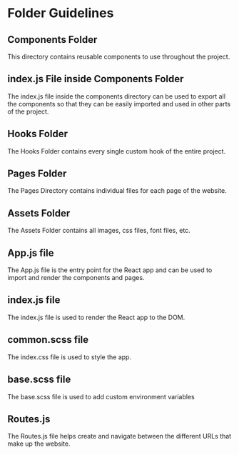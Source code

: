 
# Folder Guidelines

## Components Folder
This directory contains reusable components to use throughout the project.

## index.js File inside Components Folder 
The index.js file inside the components directory can be used to export all the components so that they can be easily imported and used in other parts of the project.

## Hooks Folder
The Hooks Folder contains every single custom hook of the entire project.

## Pages Folder
The Pages Directory contains individual files for each page of the website.

## Assets Folder 
The Assets Folder contains all images, css files, font files, etc.

## App.js file
The App.js file is the entry point for the React app and can be used to import and render the components and pages.

## index.js file 
The index.js file is used to render the React app to the DOM.

## common.scss file
The index.css file is used to style the app.

## base.scss file
The base.scss file is used to add custom environment variables

## Routes.js
The Routes.js file helps create and navigate between the different URLs that make up the website.
